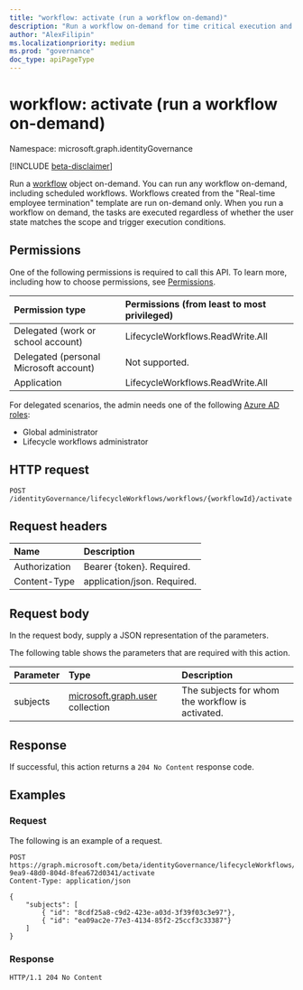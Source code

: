```yaml
---
title: "workflow: activate (run a workflow on-demand)"
description: "Run a workflow on-demand for time critical execution and testing."
author: "AlexFilipin"
ms.localizationpriority: medium
ms.prod: "governance"
doc_type: apiPageType
---
```


# workflow: activate (run a workflow on-demand)

Namespace: microsoft.graph.identityGovernance

[!INCLUDE [beta-disclaimer](../../includes/beta-disclaimer.md)]

Run a [workflow](../resources/identitygovernance-workflow.md) object on-demand. You can run any workflow on-demand, including scheduled workflows. Workflows created from the "Real-time employee termination" template are run on-demand only. When you run a workflow on demand, the tasks are executed regardless of whether the user state matches the scope and trigger execution conditions.

## Permissions

One of the following permissions is required to call this API. To learn more, including how to choose permissions, see [Permissions](/graph/permissions-reference).

|Permission type|Permissions (from least to most privileged)|
|:---|:---|
|Delegated (work or school account)|LifecycleWorkflows.ReadWrite.All|
|Delegated (personal Microsoft account)|Not supported.|
|Application|LifecycleWorkflows.ReadWrite.All|

For delegated scenarios, the admin needs one of the following [Azure AD roles](/azure/active-directory/users-groups-roles/directory-assign-admin-roles#available-roles):

- Global administrator
- Lifecycle workflows administrator

## HTTP request

<!-- {
  "blockType": "ignored"
}
-->
``` http
POST /identityGovernance/lifecycleWorkflows/workflows/{workflowId}/activate
```

## Request headers

|Name|Description|
|:---|:---|
|Authorization|Bearer {token}. Required.|
|Content-Type|application/json. Required.|

## Request body

In the request body, supply a JSON representation of the parameters.

The following table shows the parameters that are required with this action.

|Parameter|Type|Description|
|:---|:---|:---|
|subjects|[microsoft.graph.user](../resources/user.md) collection|The subjects for whom the workflow is activated.|

## Response

If successful, this action returns a `204 No Content` response code.

## Examples

### Request

The following is an example of a request.

<!-- {
  "blockType": "request",
  "name": "lifecycleworkflows_workflowthis.activate"
}
-->
``` http
POST https://graph.microsoft.com/beta/identityGovernance/lifecycleWorkflows/workflows/14879e66-9ea9-48d0-804d-8fea672d0341/activate
Content-Type: application/json

{
    "subjects": [ 
        { "id": "8cdf25a8-c9d2-423e-a03d-3f39f03c3e97"},
        { "id": "ea09ac2e-77e3-4134-85f2-25ccf3c33387"}
    ]
}
```

### Response

<!-- {
  "blockType": "response",
  "truncated": true
}
-->
``` http
HTTP/1.1 204 No Content
```
